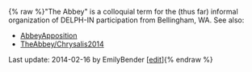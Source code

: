 {% raw %}"The Abbey" is a colloquial term for the (thus far) informal
organization of DELPH-IN participation from Bellingham, WA. See also:

- [AbbeyApposition](../AbbeyApposition)
- [TheAbbey/Chrysalis2014](../TheAbbey_Chrysalis2014)

Last update: 2014-02-16 by EmilyBender [[edit](https://github.com/delph-in/docs/wiki/TheAbbey/_edit)]{% endraw %}